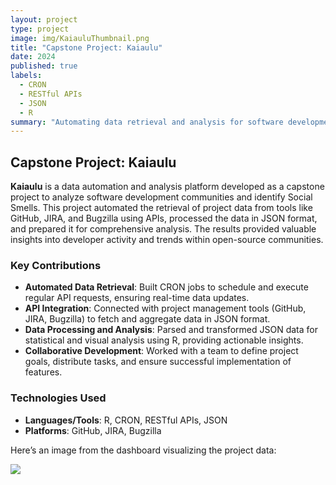 ```yaml
---
layout: project
type: project
image: img/KaiauluThumbnail.png
title: "Capstone Project: Kaiaulu"
date: 2024
published: true
labels:
  - CRON
  - RESTful APIs
  - JSON
  - R
summary: "Automating data retrieval and analysis for software development communities"
---
```


## Capstone Project: Kaiaulu

**Kaiaulu** is a data automation and analysis platform developed as a capstone project to analyze software development communities and identify Social Smells. This project automated the retrieval of project data from tools like GitHub, JIRA, and Bugzilla using APIs, processed the data in JSON format, and prepared it for comprehensive analysis. The results provided valuable insights into developer activity and trends within open-source communities.

### Key Contributions
- **Automated Data Retrieval**: Built CRON jobs to schedule and execute regular API requests, ensuring real-time data updates.  
- **API Integration**: Connected with project management tools (GitHub, JIRA, Bugzilla) to fetch and aggregate data in JSON format.  
- **Data Processing and Analysis**: Parsed and transformed JSON data for statistical and visual analysis using R, providing actionable insights.  
- **Collaborative Development**: Worked with a team to define project goals, distribute tasks, and ensure successful implementation of features.

### Technologies Used
- **Languages/Tools**: R, CRON, RESTful APIs, JSON  
- **Platforms**: GitHub, JIRA, Bugzilla  

Here’s an image from the dashboard visualizing the project data:

<div class="text-center p-4">
  <img src="../img/kaiaulu-dashboard.png" class="img-thumbnail" >
</div>
